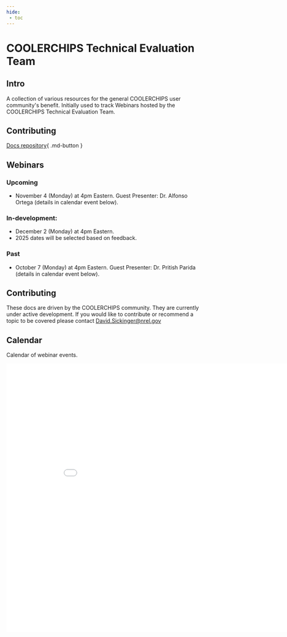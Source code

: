 ```yaml
---
hide:
 - toc
---
```


# COOLERCHIPS Technical Evaluation Team

## Intro
A collection of various resources for the general COOLERCHIPS user community's benefit. Initially used to track Webinars hosted by the COOLERCHIPS Technical Evaluation Team.

## Contributing 

[Docs repository](https://github.com/NREL/COOLERCHIPS-Technical-Evaluation-Team){ .md-button } 

## Webinars

### Upcoming

- November 4 (Monday) at 4pm Eastern. Guest Presenter: Dr. Alfonso Ortega (details in calendar event below).

### In-development:

- December 2 (Monday) at 4pm Eastern.
- 2025 dates will be selected based on feedback.

### Past

- October 7 (Monday) at 4pm Eastern. Guest Presenter: Dr. Pritish Parida (details in calendar event below).

## Contributing

These docs are driven by the COOLERCHIPS community. They are currently under active development. If you would like to contribute or recommend a topic to be covered please contact David.Sickinger@nrel.gov 


## Calendar
Calendar of webinar events. 
<iframe width=900, height=700 scrolling="no" frameBorder=0 src="includes/calendar.html"></iframe>
<calendar.html>
